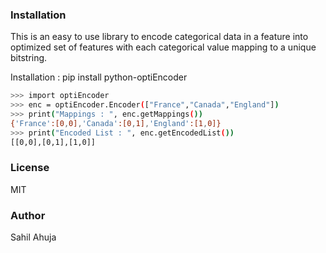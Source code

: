 ### Installation
This is an easy to use library to encode categorical data in a feature into optimized set of 
features with each categorical value mapping to a unique bitstring.

Installation : pip install python-optiEncoder
	
```sh
>>> import optiEncoder
>>> enc = optiEncoder.Encoder(["France","Canada","England"])
>>> print("Mappings : ", enc.getMappings())
{'France':[0,0],'Canada':[0,1],'England':[1,0]}
>>> print("Encoded List : ", enc.getEncodedList())
[[0,0],[0,1],[1,0]]
```
### License
MIT
### Author
Sahil Ahuja
